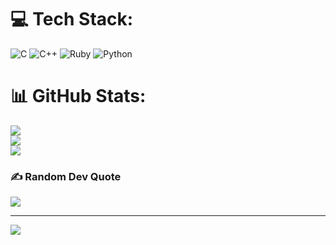 
# 💻 Tech Stack:
![C](https://img.shields.io/badge/c-%2300599C.svg?style=for-the-badge&logo=c&logoColor=white) ![C++](https://img.shields.io/badge/c++-%2300599C.svg?style=for-the-badge&logo=c%2B%2B&logoColor=white) ![Ruby](https://img.shields.io/badge/ruby-%23CC342D.svg?style=for-the-badge&logo=ruby&logoColor=white) ![Python](https://img.shields.io/badge/python-3670A0?style=for-the-badge&logo=python&logoColor=ffdd54)
# 📊 GitHub Stats:
![](https://github-readme-stats.vercel.app/api?username=srk-sivaramakrishnan&theme=dark&hide_border=false&include_all_commits=false&count_private=false)<br/>
![](https://github-readme-streak-stats.herokuapp.com/?user=srk-sivaramakrishnan&theme=dark&hide_border=false)<br/>
![](https://github-readme-stats.vercel.app/api/top-langs/?username=srk-sivaramakrishnan&theme=dark&hide_border=false&include_all_commits=false&count_private=false&layout=compact)

### ✍️ Random Dev Quote
![](https://quotes-github-readme.vercel.app/api?type=horizontal&theme=radical)

---
[![](https://visitcount.itsvg.in/api?id=srk-sivaramakrishnan&icon=0&color=0)](https://visitcount.itsvg.in)

<!-- Proudly created with GPRM ( https://gprm.itsvg.in ) -->
